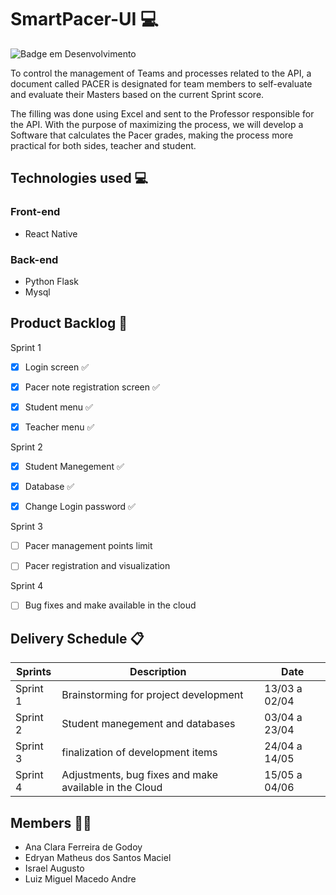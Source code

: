 # SmartPacer-UI 💻

![Badge em Desenvolvimento](https://img.shields.io/badge/Status-Developing-yellowgreen)


To control the management of Teams and processes related to the API, a document called PACER is designated for team members to self-evaluate and evaluate their Masters based on the current Sprint score.

The filling was done using Excel and sent to the Professor responsible for the API. With the purpose of maximizing the process, we will develop a Software that calculates the Pacer grades, making the process more practical for both sides, teacher and student.

## Technologies used 💻

### Front-end
* React Native 

### Back-end
* Python Flask
* Mysql

## Product Backlog 📌

Sprint 1
- [x] Login screen ✅

- [x] Pacer note registration screen ✅

- [x] Student menu ✅

- [x] Teacher menu ✅



Sprint 2
- [x] Student Manegement ✅

- [x] Database ✅

- [x] Change Login password ✅

Sprint 3
- [ ] Pacer management points limit

- [ ] Pacer registration and visualization

Sprint 4
- [ ] Bug fixes and make available in the cloud






##  Delivery Schedule 📋

| Sprints       | Description                                                           | Date
| ------------- | ---------------------------------------------------------------------|----------- |
| Sprint 1      | Brainstorming for project development                                 | 13/03 a 02/04
| Sprint 2      | Student manegement and databases                                      | 03/04 a 23/04
| Sprint 3      | finalization of development items                                     | 24/04 a 14/05
| Sprint 4      | Adjustments, bug fixes and make available in the Cloud                | 15/05 a 04/06

      
## Members 👧👦 ##
* Ana Clara Ferreira de Godoy 
* Edryan Matheus dos Santos Maciel
* Israel Augusto 
* Luiz Miguel Macedo Andre
